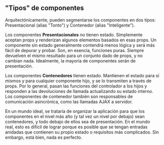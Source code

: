## "Tipos" de componentes

Arquitectónicamente, pueden segmentarse los componentes en dos tipos: Presentacional (alias "Tonto") y Contenedor (alias "Inteligente").

Los componentes **Presentacionales** no tienen estado. Simplemente aceptan props y renderizan algunos elementos basados en esas props. Un componente sin estado generalmente contendrá menos lógica y será más fácil de depurar y probar. Son, en esencia, funciones puras. Siempre devuelven el mismo resultado para un conjunto dado de props, y no cambian nada. Idealmente, la mayoría de componentes serán de presentación.

Los componentes **Contenedores** tienen estado. Mantienen el estado para sí mismos y para cualquier componente hijo, y se lo transmiten a través de props. Por lo general, pasan las funciones del controlador a los hijos y responden a las devoluciones de llamada actualizando su estado interno. Los componentes de contenedor también son responsables de comunicación asincrónica, como las llamadas AJAX a servidor.

En un mundo ideal, se trataría de organizar la aplicación para que los componentes en el nivel más alto (y tal vez un nivel por debajo) sean contenedores, y todo debajo de ellos sea de presentación. En el mundo real, esto es difícil de lograr porque es posible que se tengan entradas anidadas que contienen su propio estado o requisitos más complicados. Sin embargo, está bien, nada es perfecto.